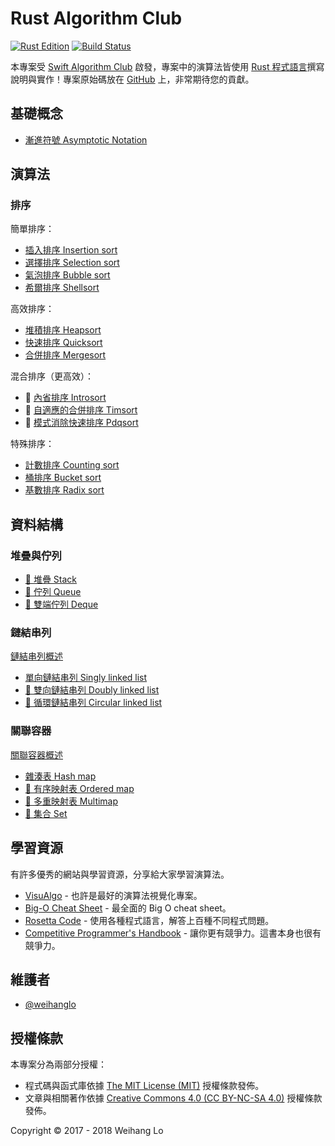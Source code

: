 # Rust Algorithm Club

[![Rust Edition](https://img.shields.io/badge/Rust_Edition-2018-green.svg)](https://rust-lang-nursery.github.io/edition-guide/rust-2018/index.html) 
[![Build Status](https://travis-ci.com/weihanglo/rust-algorithm-club.svg?token=jBygxQ3kLkkfxSeAJnP2&branch=master)](https://travis-ci.com/weihanglo/rust-algorithm-club)

本專案受 [Swift Algorithm Club][swift-algorithm-club] 啟發，專案中的演算法皆使用 [Rust 程式語言][rust]撰寫說明與實作！專案原始碼放在 [GitHub][source-code] 上，非常期待您的貢獻。

[swift-algorithm-club]: https://github.com/raywenderlich/swift-algorithm-club
[rust]: https://www.rust-lang.org/
[source-code]: https://github.com/weihanglo/rust-algorithm-club

## 基礎概念

- [漸進符號 Asymptotic Notation](concepts/asymptotic-notation)

## 演算法

### 排序

簡單排序：

- [插入排序 Insertion sort](sorting/insertion_sort)
- [選擇排序 Selection sort](sorting/selection_sort)
- [氣泡排序 Bubble sort](sorting/bubble_sort)
- [希爾排序 Shellsort](sorting/shellsort)

高效排序：

- [堆積排序 Heapsort](sorting/heapsort)
- [快速排序 Quicksort](sorting/quicksort)
- [合併排序 Mergesort](sorting/mergesort)

混合排序（更高效）：

- 🚧 [內省排序 Introsort](sorting/introsort)
- 🚧 [自適應的合併排序 Timsort](sorting/timsort)
- 🚧 [模式消除快速排序 Pdqsort](sorting/pdqsort)

特殊排序：

- [計數排序 Counting sort](sorting/counting_sort)
- [桶排序 Bucket sort](sorting/bucket_sort)
- [基數排序 Radix sort](sorting/radix_sort)

## 資料結構

### 堆疊與佇列

- [🚧 堆疊 Stack](collections/stack_queue/stack.md)
- [🚧 佇列 Queue](collections/stack_queue/queue.md)
- [🚧 雙端佇列 Deque](collections/stack_queue/deque.md)

### 鏈結串列

[鏈結串列概述](collections/linked_list)

- [單向鏈結串列 Singly linked list](collections/linked_list/singly.md)
- [🚧 雙向鏈結串列 Doubly linked list](collections/linked_list/doubly.md)
- [🚧 循環鏈結串列 Circular linked list](collections/linked_list/circular.md)

### 關聯容器

[關聯容器概述](collections/map)

- [雜湊表 Hash map](collections/map/hash_map.md)
- [🚧 有序映射表 Ordered map](collections/map/ordered_map.md)
- [🚧 多重映射表 Multimap](collections/map/multimap.md)
- [🚧 集合 Set](collections/map/set.md)

## 學習資源

有許多優秀的網站與學習資源，分享給大家學習演算法。

- [VisuAlgo](https://visualgo.net/) - 也許是最好的演算法視覺化專案。
- [Big-O Cheat Sheet](http://bigocheatsheet.com/) - 最全面的 Big O cheat sheet。
- [Rosetta Code](http://rosettacode.org) - 使用各種程式語言，解答上百種不同程式問題。
- [Competitive Programmer's Handbook](https://cses.fi/book.html) - 讓你更有競爭力。這書本身也很有競爭力。

## 維護者

- [@weihanglo](https://github.com/weihanglo)

## 授權條款

本專案分為兩部分授權：

- 程式碼與函式庫依據 [The MIT License (MIT)](LICENSE) 授權條款發佈。
- 文章與相關著作依據 [Creative Commons 4.0 (CC BY-NC-SA 4.0)](https://creativecommons.org/licenses/by-nc-sa/4.0/) 授權條款發佈。

Copyright © 2017 - 2018 Weihang Lo
